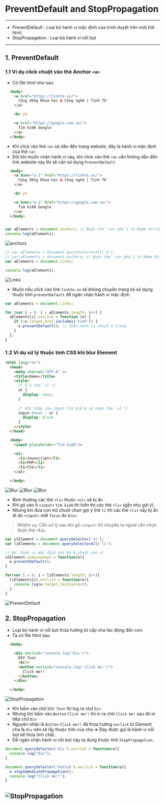 # PreventDefault and StopPropagation
---
- PreventDefault : Loại bỏ hành vi mặc định của trình duyệt trên một thẻ html.
- StopPropagation : Loại bỏ hành vi nổi bọt
---

## 1. PreventDefault

### 1.1 Ví dụ click chuột vào thẻ Anchor `<a>`
- Có file html như sau:
```html
  <body>
    <a href="https://tinhte.vn/"> 
      Cộng đồng Khoa học & Công nghệ | Tinh Tế 
    </a>

    <br />

    <a href="https://google.com.vn/">
      Tìm kiếm Google
    </a>
  </body>
```
- Khi click vào thẻ `<a>` sẽ dẫn đến trang website, đây là hành vi mặc định của thẻ `<a>`
- Đôi khi muốn chặn hành vi này, khi click vào thẻ `<a>` vẫn không dẫn đến link website này thì sẽ cần sử dụng `PreventDefault`

```html
  <body>
    <a Name="a-1" href="https://tinhte.vn/"> 
      Cộng đồng Khoa học & Công nghệ | Tinh Tế 
    </a>

    <br />

    <a Name="a-2" href="https://google.com.vn/">
      Tìm kiếm Google
    </a>
  </body>
```
```js

var aElements = document.anchors; // Buộc thẻ <a> phải có Name Attribute
console.log(aElements);
```
![anchors](Javascript/f8.javascrip.basic/detail/phan04-085/images/001.png "anchors")

```js
// var aElements = document.querySelectorAll('a');
// var aElements = document.anchors; // Buộc thẻ <a> phải có Name Attribute
var aElements = document.links; 

console.log(aElements);
```

![Links](Javascript/f8.javascrip.basic/detail/phan04-085/images/002.png "Links")

- Muốn nếu click vào link `tinhte.vn` sẽ không chuyển trang sẽ sử dụng thuộc tính `preventDefault` để ngăn chặn hành vi mặc định.

```js
var aElements = document.links;

for (var i = 0; i < aElements.length; i++) {
  aElements[i].onclick = function (e) {
    if (!e.target.href.includes('tinh')) {
      e.preventDefault(); // Chặn hành vi chuyển trang
    }
  };
}
```

### 1.2 Ví dụ xử lý thuộc tính CSS khi blur Element

```html
<html lang="en">
  <head>
    <meta charset="UTF-8" />
    <title>Demo</title>
    <style>
      /* Ẩn thẻ ul */
      ul {
        display: none;
      }
    
      /* Khi nhập vào input tìm kiếm sẽ hiện thẻ ul */
      input:focus ~ ul {
        display: block
      }
    </style>
  </head>

  <body>
    <input placeholder="Tìm kiếm"/>

    <ul>
      <li>Javascript</li>
      <li>PHP</li>
      <li>CSS</li>
    </ul>

  </body>
```

![Blur](Javascript/f8.javascrip.basic/detail/phan04-085/images/003.png "Blur")
![Blur](Javascript/f8.javascrip.basic/detail/phan04-085/images/004.png "Blur")
![Blur](Javascript/f8.javascrip.basic/detail/phan04-085/images/005.png "Blur")

- Bình thường các thẻ `<li>` thuộc `<ul>` sẽ bị ẩn
- Khi gõ vào ô `<input>` `tìm kiếm` thì hiển thị các thẻ `<li>` (gần như gợi ý).
- Nhưng khi đưa con trỏ chuột chọn gợi ý thẻ `li` thì các thẻ `<li>` này bị ẩn đi do `<input>` mất `focus` do `blur`.
> Nhiệm vụ: Cần xử lý sau khi gõ `<input>` thì chuyển ra ngoài vẫn chọn được thẻ **`<li>`**.


```js
var ulElement = document.querySelector('ul');
var liElements = document.querySelectorAll('li');

// Bỏ hành vi mặc định khi bấm chuột vào ul 
ulElement.onmousedown = function(e){
  e.preventDefault();
}

for(var i = 0; i < liElements.length; i++){
  liElements[i].onclick = function(e){
    console.log(e.target.textContent);
  }
}
```

![PreventDefault](Javascript/f8.javascrip.basic/detail/phan04-085/images/006.png "PreventDefault")

## 2. StopPropagation
- Loại bỏ hành vi nổi bọt thừa hưởng từ cấp cha tác động đến con.
- Ta có file html sau:

```html
  <body>

    <div onclick="console.log('Div')">
      DIV Text
      <br/>
      <button onclick="console.log('click me!')">
        Click me!!
      </button>
    </div>

  </body>
```

![StopPropagation](Javascript/f8.javascrip.basic/detail/phan04-085/images/007.png "StopPropagation")

- Khi bấm vào chữ `DIV Text` thì log ra chữ `Div`
- Nhưng khi bấm vào `Button` `Click me!!` thì in ra chữ `Click me!` sau đó in tiếp chữ `Div`
- Nguyên nhân là  `Button` `Click me!!` đã thừa hưởng `onclick` từ Element cha là `div` nên sẽ lấy thuộc tính của cha => Đây được gọi là hành vi nổi bọt kế thừa tính chất.
- Để ngăn chặn hành vi nổi bọt này ta dùng thuộc tính `StopPropagation`.

```js
document.querySelector('div').onclick = function(e){
  console.log("Div");
}

document.querySelector('button').onclick = function(e){
  e.stopImmediatePropagation(); 
  console.log("Click me!!");
}
```

![StopPropagation](Javascript/f8.javascrip.basic/detail/phan04-085/images/008.png "StopPropagation")
----------------------------------------------------------------

